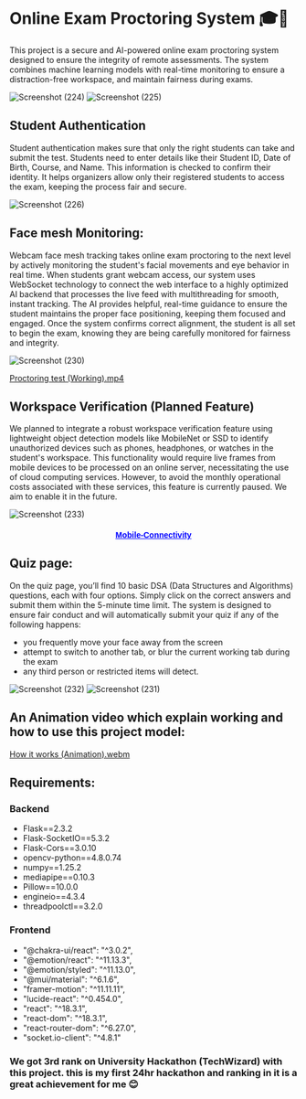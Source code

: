 # Online Exam Proctoring System 🎓📸
This project is a secure and AI-powered online exam proctoring system designed to ensure the integrity of remote assessments. The system combines machine learning models with real-time monitoring to ensure a distraction-free workspace, and maintain fairness during exams.

![Screenshot (224)](https://github.com/user-attachments/assets/0d8bf69c-6d1c-46e9-9a55-7feded37b6c2)
![Screenshot (225)](https://github.com/user-attachments/assets/c1162979-bfc6-4f91-994c-c8c191a7c6ee)


## Student Authentication
Student authentication makes sure that only the right students can take and submit the test. Students need to enter details like their Student ID, Date of Birth, Course, and Name. This information is checked to confirm their identity. It helps organizers allow only their registered students to access the exam, keeping the process fair and secure.

![Screenshot (226)](https://github.com/user-attachments/assets/17e8c575-737f-436b-82f9-1b9a9968783a)


## Face mesh Monitoring:
Webcam face mesh tracking takes online exam proctoring to the next level by actively monitoring the student's facial movements and eye behavior in real time. When students grant webcam access, our system uses WebSocket technology to connect the web interface to a highly optimized AI backend that processes the live feed with multithreading for smooth, instant tracking. The AI provides helpful, real-time guidance to ensure the student maintains the proper face positioning, keeping them focused and engaged. Once the system confirms correct alignment, the student is all set to begin the exam, knowing they are being carefully monitored for fairness and integrity.

![Screenshot (230)](https://github.com/user-attachments/assets/2b9ad54a-37d8-4689-9745-21afef663612)

[Proctoring test (Working).mp4](https://github.com/user-attachments/assets/18c8eea4-a01d-45fb-aad3-2e14e76cef68)


## Workspace Verification (Planned Feature)
We planned to integrate a robust workspace verification feature using lightweight object detection models like MobileNet or SSD to identify unauthorized devices such as phones, headphones, or watches in the student's workspace. This functionality would require live frames from mobile devices to be processed on an online server, necessitating the use of cloud computing services. However, to avoid the monthly operational costs associated with these services, this feature is currently paused. We aim to enable it in the future.

![Screenshot (233)](https://github.com/user-attachments/assets/2cc73019-09f4-49e1-85e7-2ee18cc2309e)
<div align="center">
  <h4><a href="https://github.com/NishantkSingh0/MobView" style="font-family: Arial; color: blue;">Mobile-Connectivity</a></h4>
</div>

## Quiz page:
On the quiz page, you’ll find 10 basic DSA (Data Structures and Algorithms) questions, each with four options. Simply click on the correct answers and submit them within the 5-minute time limit. The system is designed to ensure fair conduct and will automatically submit your quiz if any of the following happens:    
* you frequently move your face away from the screen   
* attempt to switch to another tab, or blur the current working tab during the exam   
* any third person or restricted items will detect.

![Screenshot (232)](https://github.com/user-attachments/assets/bda7efcd-8cb7-4cf5-8b1e-c6831ebf1de1)
![Screenshot (231)](https://github.com/user-attachments/assets/551243bc-33c6-435b-9c1c-ffb2654150ed)


## An Animation video which explain working and how to use this project model:

[How it works (Animation).webm](https://github.com/user-attachments/assets/539b5980-74cc-4066-a3ae-af2440fe1ebc)


## Requirements:
### Backend   
* Flask==2.3.2
* Flask-SocketIO==5.3.2
* Flask-Cors==3.0.10
* opencv-python==4.8.0.74
* numpy==1.25.2
* mediapipe==0.10.3
* Pillow==10.0.0
* engineio==4.3.4
* threadpoolctl==3.2.0

### Frontend   
* "@chakra-ui/react": "^3.0.2",
* "@emotion/react": "^11.13.3",
* "@emotion/styled": "^11.13.0",
* "@mui/material": "^6.1.6",
* "framer-motion": "^11.11.11",
* "lucide-react": "^0.454.0",
* "react": "^18.3.1",
* "react-dom": "^18.3.1",
* "react-router-dom": "^6.27.0",
* "socket.io-client": "^4.8.1"


### We got 3rd rank on University Hackathon (TechWizard) with this project. this is my first 24hr hackathon and ranking in it is a great achievement for me 😊
